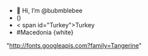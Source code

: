 - 👋 Hi, I’m @bubmblebee
- (</div>)
- < span id="Turkey">Turkey</span>
- <link href="./style.css"type="text/css" rel="stylesheet" />
  #Macedonia {white}
"http://fonts.googleapis.com?family=Tangerine" 
<!---
bubmblebee/bubmblebee is a ✨ special ✨ repository because its `README.md` (this file) appears on your GitHub profile.
You can click the Preview link to take a look at your changes.
--->
